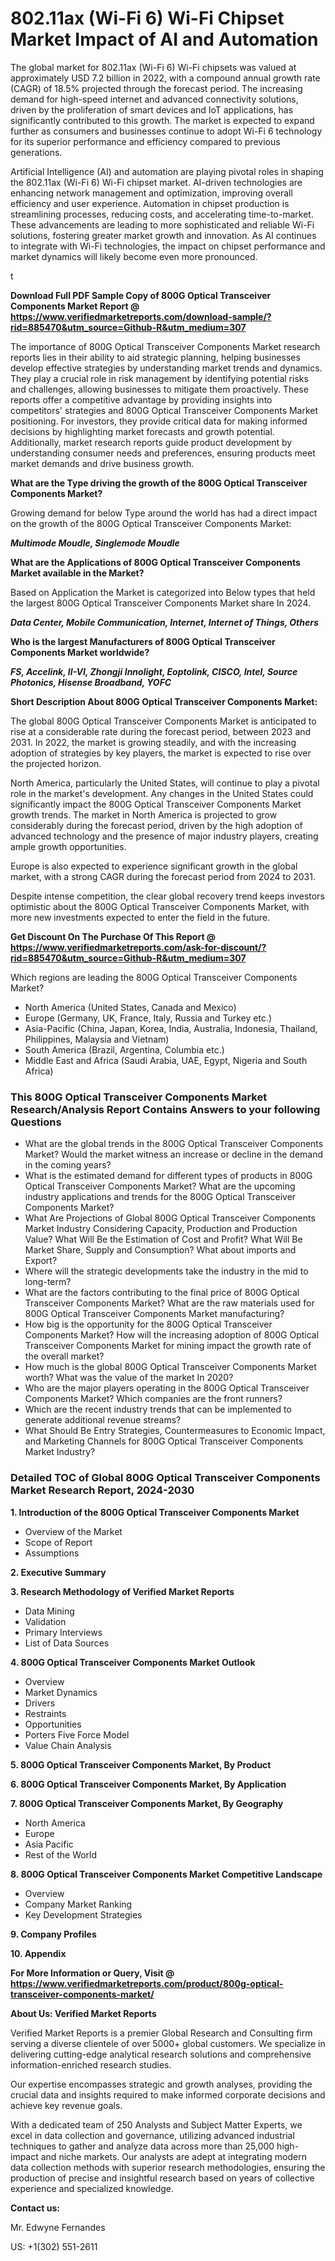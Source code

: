 <meta name="title" content="Global 802.11ax (Wi-Fi 6) Wi-Fi Chipset Market Impact of AI and Automation"><meta name="description" content="The global market for 802.11ax (Wi-Fi 6) Wi-Fi chipsets was valued at approximately USD 7.2 billion in 2022, with a compound annual growth rate (CAGR) of 18.5% project"><meta name="title" content="802.11ax (Wi-Fi 6) Wi-Fi Chipset Market Size, Share, Scope, Trends, Growth, Opportunities, Analysis, Forecast"><h1>802.11ax (Wi-Fi 6) Wi-Fi Chipset Market Impact of AI and Automation</h1><p>The global market for 802.11ax (Wi-Fi 6) Wi-Fi chipsets was valued at approximately USD 7.2 billion in 2022, with a compound annual growth rate (CAGR) of 18.5% projected through the forecast period. The increasing demand for high-speed internet and advanced connectivity solutions, driven by the proliferation of smart devices and IoT applications, has significantly contributed to this growth. The market is expected to expand further as consumers and businesses continue to adopt Wi-Fi 6 technology for its superior performance and efficiency compared to previous generations.</p><p>Artificial Intelligence (AI) and automation are playing pivotal roles in shaping the 802.11ax (Wi-Fi 6) Wi-Fi chipset market. AI-driven technologies are enhancing network management and optimization, improving overall efficiency and user experience. Automation in chipset production is streamlining processes, reducing costs, and accelerating time-to-market. These advancements are leading to more sophisticated and reliable Wi-Fi solutions, fostering greater market growth and innovation. As AI continues to integrate with Wi-Fi technologies, the impact on chipset performance and market dynamics will likely become even more pronounced.</p>t</p><p id="" class=""><strong>Download Full PDF Sample Copy of 800G Optical Transceiver Components Market Report @ <a href="https://www.verifiedmarketreports.com/download-sample/?rid=885470&utm_source=Github-R&utm_medium=307" target="_blank">https://www.verifiedmarketreports.com/download-sample/?rid=885470&utm_source=Github-R&utm_medium=307</a></strong></p><p>The importance of&nbsp;800G Optical Transceiver Components Market research reports lies in their ability to aid strategic planning, helping businesses develop effective strategies by understanding market trends and dynamics. They play a crucial role in risk management by identifying potential risks and challenges, allowing businesses to mitigate them proactively. These reports offer a competitive advantage by providing insights into competitors' strategies and 800G Optical Transceiver Components Market positioning. For investors, they provide critical data for making informed decisions by highlighting market forecasts and growth potential. Additionally, market research reports guide product development by understanding consumer needs and preferences, ensuring products meet market demands and drive business growth.</p><p><strong>What are the&nbsp;Type driving the growth of the 800G Optical Transceiver Components Market?</strong></p><p id="" class="">Growing demand for below Type around the world has had a direct impact on the growth of the 800G Optical Transceiver Components Market:</p><em><strong>Multimode Moudle, Singlemode Moudle</strong></em></p><strong>What are the&nbsp;Applications&nbsp;of 800G Optical Transceiver Components Market available in the Market?</strong></p><p id="" class="">Based on Application the Market is categorized into Below types that held the largest 800G Optical Transceiver Components Market share In 2024.</p><em><strong>Data Center, Mobile Communication, Internet, Internet of Things, Others</strong></em></p><strong>Who is the largest Manufacturers of 800G Optical Transceiver Components Market worldwide?</strong></p><p><em><strong>FS, Accelink, II-VI, Zhongji Innolight, Eoptolink, CISCO, Intel, Source Photonics, Hisense Broadband, YOFC</strong></em></p><p id="" class=""><strong>Short Description About 800G Optical Transceiver Components Market:</strong></p><p>The global 800G Optical Transceiver Components Market is anticipated to rise at a considerable rate during the forecast period, between 2023 and 2031. In 2022, the market is growing steadily, and with the increasing adoption of strategies by key players, the market is expected to rise over the projected horizon.</p><p>North America, particularly the United States, will continue to play a pivotal role in the market's development. Any changes in the United States could significantly impact the 800G Optical Transceiver Components Market growth trends. The market in North America is projected to grow considerably during the forecast period, driven by the high adoption of advanced technology and the presence of major industry players, creating ample growth opportunities.</p><p>Europe is also expected to experience significant growth in the global market, with a strong CAGR during the forecast period from 2024 to 2031.</p><p>Despite intense competition, the clear global recovery trend keeps investors optimistic about the 800G Optical Transceiver Components Market, with more new investments expected to enter the field in the future.</p><p id="" class=""><strong>Get Discount On The Purchase Of This Report @ <a href="https://www.verifiedmarketreports.com/ask-for-discount/?rid=885470&utm_source=Github-R&utm_medium=307" target="_blank">https://www.verifiedmarketreports.com/ask-for-discount/?rid=885470&utm_source=Github-R&utm_medium=307</a></strong></p>Which regions are leading the 800G Optical Transceiver Components Market?</p><ul><li>North America (United States, Canada and Mexico)</li><li>Europe (Germany, UK, France, Italy, Russia and Turkey etc.)</li><li>Asia-Pacific (China, Japan, Korea, India, Australia, Indonesia, Thailand, Philippines, Malaysia and Vietnam)</li><li>South America (Brazil, Argentina, Columbia etc.)</li><li>Middle East and Africa (Saudi Arabia, UAE, Egypt, Nigeria and South Africa)</li></ul><h3 id="" class="">This 800G Optical Transceiver Components Market Research/Analysis Report Contains Answers to your following Questions</h3><ul><li>What are the global trends in the 800G Optical Transceiver Components Market? Would the market witness an increase or decline in the demand in the coming years?</li><li>What is the estimated demand for different types of products in 800G Optical Transceiver Components Market? What are the upcoming industry applications and trends for the 800G Optical Transceiver Components Market?</li><li>What Are Projections of Global 800G Optical Transceiver Components Market Industry Considering Capacity, Production and Production Value? What Will Be the Estimation of Cost and Profit? What Will Be Market Share, Supply and Consumption? What about imports and Export?</li><li>Where will the strategic developments take the industry in the mid to long-term?</li><li>What are the factors contributing to the final price of 800G Optical Transceiver Components Market? What are the raw materials used for 800G Optical Transceiver Components Market manufacturing?</li><li>How big is the opportunity for the 800G Optical Transceiver Components Market? How will the increasing adoption of 800G Optical Transceiver Components Market for mining impact the growth rate of the overall market?</li><li>How much is the global 800G Optical Transceiver Components Market worth? What was the value of the market In 2020?</li><li>Who are the major players operating in the 800G Optical Transceiver Components Market? Which companies are the front runners?</li><li>Which are the recent industry trends that can be implemented to generate additional revenue streams?</li><li>What Should Be Entry Strategies, Countermeasures to Economic Impact, and Marketing Channels for 800G Optical Transceiver Components Market Industry?</li></ul><h3 id="" class="">Detailed TOC of Global 800G Optical Transceiver Components Market Research Report, 2024-2030</h3><p id="" class=""><strong>1. Introduction of the 800G Optical Transceiver Components Market</strong></p><ul><li>Overview of the Market</li><li>Scope of Report</li><li>Assumptions</li></ul><p id="" class=""><strong>2. Executive Summary</strong></p><p id="" class=""><strong>3. Research Methodology of Verified Market Reports</strong></p><ul><li>Data Mining</li><li>Validation</li><li>Primary Interviews</li><li>List of Data Sources</li></ul><p id="" class=""><strong>4. 800G Optical Transceiver Components Market Outlook</strong></p><ul><li>Overview</li><li>Market Dynamics</li><li>Drivers</li><li>Restraints</li><li>Opportunities</li><li>Porters Five Force Model</li><li>Value Chain Analysis</li></ul><p id="" class=""><strong>5. 800G Optical Transceiver Components Market, By Product</strong></p><p id="" class=""><strong>6. 800G Optical Transceiver Components Market, By Application</strong></p><p id="" class=""><strong>7. 800G Optical Transceiver Components Market, By Geography</strong></p><ul><li>North America</li><li>Europe</li><li>Asia Pacific</li><li>Rest of the World</li></ul><p id="" class=""><strong>8. 800G Optical Transceiver Components Market Competitive Landscape</strong></p><ul><li>Overview</li><li>Company Market Ranking</li><li>Key Development Strategies</li></ul><p id="" class=""><strong>9. Company Profiles</strong></p><p id="" class=""><strong>10. Appendix</strong></p><p id="" class=""><strong>For More Information or Query, Visit @ <a href="https://www.verifiedmarketreports.com/product/800g-optical-transceiver-components-market/" target="_blank">https://www.verifiedmarketreports.com/product/800g-optical-transceiver-components-market/</a></strong></p><p id="" class=""><strong>About Us: Verified Market Reports</strong></p><p id="" class="">Verified Market Reports is a premier Global Research and Consulting firm serving a diverse clientele of over 5000+ global customers. We specialize in delivering cutting-edge analytical research solutions and comprehensive information-enriched research studies.</p><p id="" class="">Our expertise encompasses strategic and growth analyses, providing the crucial data and insights required to make informed corporate decisions and achieve key revenue goals.</p><p id="" class="">With a dedicated team of 250 Analysts and Subject Matter Experts, we excel in data collection and governance, utilizing advanced industrial techniques to gather and analyze data across more than 25,000 high-impact and niche markets. Our analysts are adept at integrating modern data collection methods with superior research methodologies, ensuring the production of precise and insightful research based on years of collective experience and specialized knowledge.</p><p id="" class=""><strong>Contact us:</strong></p><p id="" class="">Mr. Edwyne Fernandes</p><p id="" class="">US: +1(302) 551-2611</p>